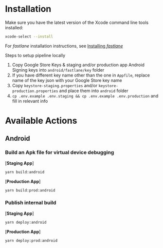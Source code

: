 # Installation

Make sure you have the latest version of the Xcode command line tools installed:

```sh
xcode-select --install
```

For _fastlane_ installation instructions, see [Installing _fastlane_](https://docs.fastlane.tools/#installing-fastlane)

Steps to setup pipeline locally

1. Copy Google Store Keys & staging and/or production app Android Signing keys into `android/fastlane/key` folder
2. If you have different key name other than the one in `Appfile`, replace name of the key json with your Google Store key name
3. Copy `keystore-staging.properties` and/or `keystore-production.properties` and place them into `android` folder
4. `cp .env.example .env.staging && cp .env.example .env.production` and fill in relevant info

# Available Actions

## Android

### Build an Apk file for virtual device debugging

[**Staging App**]

```sh
yarn build:android
```

[**Production App**]

```sh
yarn build:prod:android
```

### Publish internal build

[**Staging App**]

```sh
yarn deploy:android
```

[**Production App**]

```sh
yarn deploy:prod:android
```
